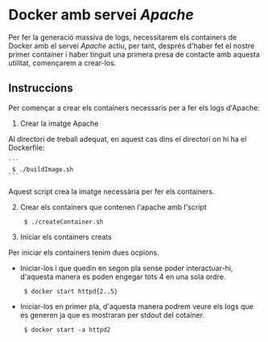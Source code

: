 # Docker amb servei *Apache*

Per fer la generació massiva de logs, necessitarem els containers de Docker amb el servei *Apache* actiu, per tant, després
d'haber fet el nostre primer container i haber tinguit una primera presa de contacte amb aquesta utilitat, començarem
a crear-los.

## Instruccions

Per començar a crear els containers necessaris per a fer els logs d'Apache:

1. Crear la imatge Apache

  Al directori de treball adequat, en aquest cas dins el directori on hi ha el Dockerfile:
  
    ```
     $ ./buildImage.sh
    ```
    
  Aquest script crea la imatge necessària per fer els containers.
  
2. Crear els containers que contenen l'apache amb l'script

    ``` 
     $ ./createContainer.sh
    ```
    
3. Iniciar els containers creats

 Per iniciar els containers tenim dues ocpions.
 
 * Iniciar-los i que quedin en segon pla sense poder interactuar-hi, d'aquesta manera es poden engegar tots 4 en una sola ordre.
 
     ```
      $ docker start httpd{2..5}
     ```
     
 * Iniciar-los en primer pla, d'aquesta manera podrem veure els logs que es generen ja que es mostraran per stdout del cotainer.

     ```
      $ docker start -a httpd2
